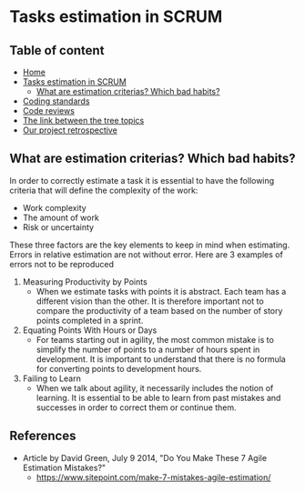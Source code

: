 # Tasks estimation in SCRUM

## Table of content
* [Home](/README.md)
* [Tasks estimation in SCRUM](/readme-content/tasks-estimation.md)
    * [What are estimation criterias? Which bad habits?](#what-are-estimation-criterias-which-bad-habits)
* [Coding standards](/readme-content/coding-standards.md)
* [Code reviews](/readme-content/code-reviews.md)
* [The link between the tree topics](/readme-content/topics-link.md)
* [Our project retrospective](/readme-content/project-retrospective.md)


## What are estimation criterias? Which bad habits?

In order to correctly estimate a task it is essential to have the following criteria that will define the complexity of the work:
- Work complexity
- The amount of work
- Risk or uncertainty

These three factors are the key elements to keep in mind when estimating. Errors in relative estimation are not without error. Here are 3 examples of errors not to be reproduced
1. Measuring Productivity by Points
    * When we estimate tasks with points it is abstract. Each team has a different vision than the other. It is therefore important not to compare the productivity of a team based on the number of story points completed in a sprint.
2. Equating Points With Hours or Days
    * For teams starting out in agility, the most common mistake is to simplify the number of points to a number of hours spent in development. It is important to understand that there is no formula for converting points to development hours.
3. Failing to Learn
    * When we talk about agility, it necessarily includes the notion of learning. It is essential to be able to learn from past mistakes and successes in order to correct them or continue them.

## References

- Article by David Green, July 9 2014, "Do You Make These 7 Agile Estimation Mistakes?"
    - https://www.sitepoint.com/make-7-mistakes-agile-estimation/
